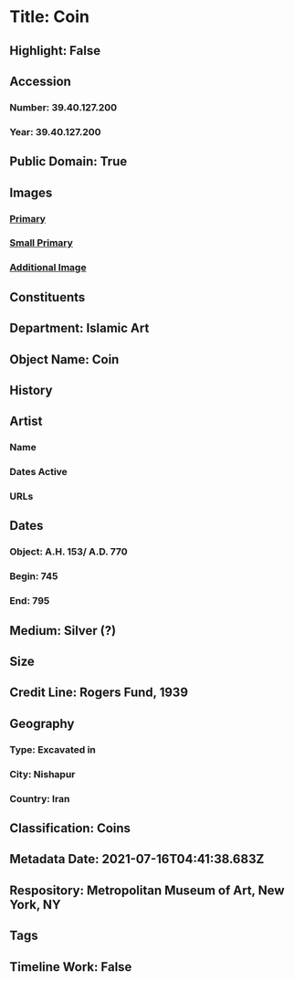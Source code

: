 # Title: Coin
## Highlight: False
## Accession
### Number: 39.40.127.200
### Year: 39.40.127.200
## Public Domain: True
## Images
### [Primary](https://images.metmuseum.org/CRDImages/is/original/39.40.127.200a.JPG)
### [Small Primary](https://images.metmuseum.org/CRDImages/is/web-large/39.40.127.200a.JPG)
### [Additional Image](https://images.metmuseum.org/CRDImages/is/original/39.40.127.200b.JPG)
## Constituents
## Department: Islamic Art
## Object Name: Coin
## History
## Artist
### Name
### Dates Active
### URLs
## Dates
### Object: A.H. 153/ A.D. 770
### Begin: 745
### End: 795
## Medium: Silver (?)
## Size
## Credit Line: Rogers Fund, 1939
## Geography
### Type: Excavated in
### City: Nishapur
### Country: Iran
## Classification: Coins
## Metadata Date: 2021-07-16T04:41:38.683Z
## Respository: Metropolitan Museum of Art, New York, NY
## Tags
## Timeline Work: False